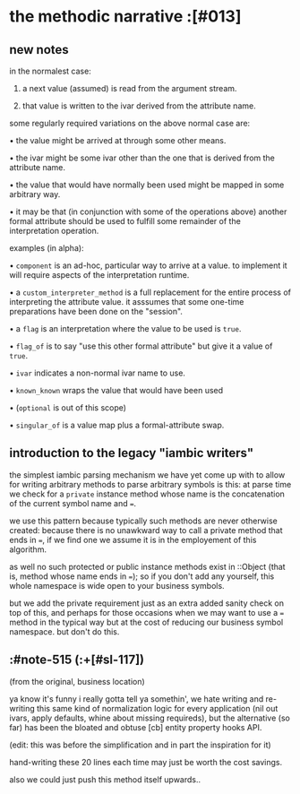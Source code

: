 # the methodic narrative :[#013]


## new notes

in the normalest case:

  1) a next value (assumed) is read from the argument stream.

  2) that value is written to the ivar derived from the attribute name.

some regularly required variations on the above normal case are:

  • the value might be arrived at through some other means.

  • the ivar might be some ivar other than the one that is derived
    from the attribute name.

  • the value that would have normally been used might be mapped in
    some arbitrary way.

  • it may be that (in conjunction with some of the operations above)
    another formal attribute should be used to fulfill some remainder
    of the interpretation operation.

examples (in alpha):

  • `component` is an ad-hoc, particular way to arrive at a value.
    to implement it will require aspects of the interpretation runtime.

  • a `custom_interpreter_method` is a full replacement for the entire process
    of interpreting the attribute value. it asssumes that some one-time
    preparations have been done on the "session".

  • a `flag` is an interpretation where the value to be used is `true`.

  • `flag_of` is to say "use this other formal attribute" but give it
    a value of `true`.

  • `ivar` indicates a non-normal ivar name to use.

  • `known_known` wraps the value that would have been used

  • (`optional` is out of this scope)

  • `singular_of` is a value map plus a formal-attribute swap.





## introduction to the legacy "iambic writers"

the simplest iambic parsing mechanism we have yet come up with to allow
for writing arbitrary methods to parse arbitrary symbols is this: at
parse time we check for a `private` instance method whose name is the
concatenation of the current symbol name and `=`.

we use this pattern because typically such methods are never otherwise
created: because there is no unawkward way to call a private method
that ends in `=`, if we find one we assume it is in the employement of
this algorithm.

as well no such protected or public instance methods exist in ::Object
(that is, method whose name ends in `=`); so if you don't add any
yourself, this whole namespace is wide open to your business symbols.

but we add the private requirement just as an extra added sanity check
on top of this, and perhaps for those occasions when we may want to use
a `=` method in the typical way but at the cost of reducing our business
symbol namespace. but don't do this.




## :#note-515 (:+[#sl-117])

(from the original, business location)

ya know it's funny i really gotta tell ya somethin', we hate writing
and re-writing this same kind of normalization logic for every
application (nil out ivars, apply defaults, whine about missing
requireds), but the alternative (so far) has been the bloated and obtuse
[cb] entity property hooks API.

(edit: this was before the simplification and in part the inspiration for it)

hand-writing these 20 lines each time may just be worth the cost savings.

also we could just push this method itself upwards..
